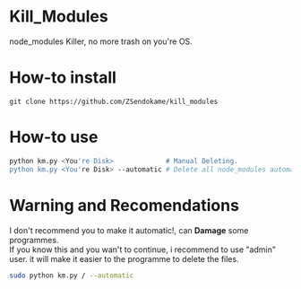# Kill_Modules
node_modules Killer, no more trash on you're OS.<br>

# How-to install
```
git clone https://github.com/ZSendokame/kill_modules
```

# How-to use
```sh
python km.py <You're Disk>             # Manual Deleting.
python km.py <You're Disk> --automatic # Delete all node_modules automatically.
```

# Warning and Recomendations
I don't recommend you to make it automatic!, can **Damage** some programmes.<br>
If you know this and you wan't to continue, i recommend to use "admin" user. it will make it easier to the programme to delete the files.

```sh
sudo python km.py / --automatic
```
